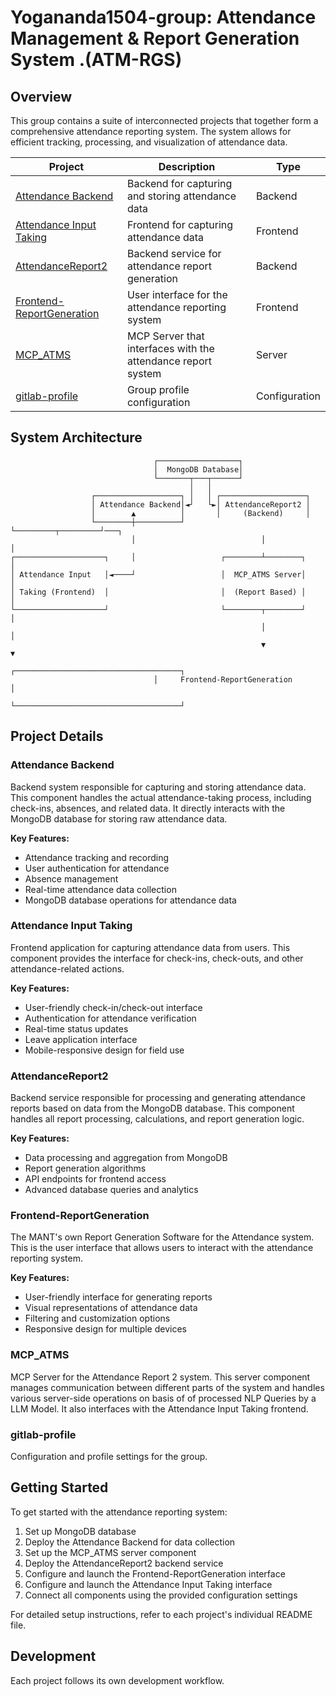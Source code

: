 # Yogananda1504-group: Attendance Management & Report Generation System .(ATM-RGS)

## Overview

This group contains a suite of interconnected projects that together form a comprehensive attendance reporting system. The system allows for efficient tracking, processing, and visualization of attendance data.

| Project | Description | Type |
|---------|-------------|------|
| [Attendance Backend](#attendance-backend) | Backend for capturing and storing attendance data | Backend |
| [Attendance Input Taking](#attendance-input-taking) | Frontend for capturing attendance data | Frontend |
| [AttendanceReport2](#attendancereport2) | Backend service for attendance report generation | Backend |
| [Frontend-ReportGeneration](#frontend-reportgeneration) | User interface for the attendance reporting system | Frontend |
| [MCP_ATMS](#mcp_atms) | MCP Server that interfaces with the attendance report system | Server |
| [gitlab-profile](#gitlab-profile) | Group profile configuration | Configuration |

## System Architecture

```
                                ┌──────────────────┐
                                │  MongoDB Database│
                                └───────┬───┬──────┘
                                        │   │
                  ┌───────────────────┐ │   │ ┌───────────────────┐
                  │ Attendance Backend│◄┘   └►│ AttendanceReport2 │
                  │        ▲          │       │     (Backend)     │
                  └────────┼──────────┘       └─────────┬─────────┘───┐
                           │                            │             │
┌────────────────────┐     │                   ┌────────┴────────┐    │
│ Attendance Input   │◄────┘                   │  MCP_ATMS Server│    │
│ Taking (Frontend)  │                         │  (Report Based) │    │ 
└────────────────────┘                         └────────┬────────┘    │
                                                        │             │
                                                        ▼             ▼
                                ┌─────────────────────────────────────┐
                                │     Frontend-ReportGeneration       │
                                └─────────────────────────────────────┘
```

## Project Details

### Attendance Backend

Backend system responsible for capturing and storing attendance data. This component handles the actual attendance-taking process, including check-ins, absences, and related data. It directly interacts with the MongoDB database for storing raw attendance data.

**Key Features:**
- Attendance tracking and recording
- User authentication for attendance
- Absence management
- Real-time attendance data collection
- MongoDB database operations for attendance data

### Attendance Input Taking

Frontend application for capturing attendance data from users. This component provides the interface for check-ins, check-outs, and other attendance-related actions.

**Key Features:**
- User-friendly check-in/check-out interface
- Authentication for attendance verification
- Real-time status updates
- Leave application interface
- Mobile-responsive design for field use

### AttendanceReport2

Backend service responsible for processing and generating attendance reports based on data from the MongoDB database. This component handles all report processing, calculations, and report generation logic.

**Key Features:**
- Data processing and aggregation from MongoDB
- Report generation algorithms
- API endpoints for frontend access
- Advanced database queries and analytics

### Frontend-ReportGeneration

The MANT's own Report Generation Software for the Attendance system. This is the user interface that allows users to interact with the attendance reporting system.

**Key Features:**
- User-friendly interface for generating reports
- Visual representations of attendance data
- Filtering and customization options
- Responsive design for multiple devices

### MCP_ATMS

MCP Server for the Attendance Report 2 system. This server component manages communication between different parts of the system and handles various server-side operations on basis of of processed NLP Queries by a LLM Model. It also interfaces with the Attendance Input Taking frontend.



### gitlab-profile

Configuration and profile settings for the group.

## Getting Started

To get started with the attendance reporting system:

1. Set up MongoDB database
2. Deploy the Attendance Backend for data collection
3. Set up the MCP_ATMS server component
4. Deploy the AttendanceReport2 backend service
5. Configure and launch the Frontend-ReportGeneration interface
6. Configure and launch the Attendance Input Taking interface
7. Connect all components using the provided configuration settings

For detailed setup instructions, refer to each project's individual README file.

## Development

Each project follows its own development workflow. 

